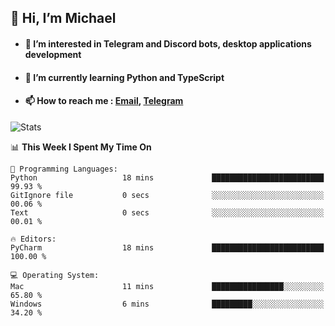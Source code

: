 ## 👋 Hi, I’m Michael
- #### 👀 I’m interested in Telegram and Discord bots, desktop applications development
- #### 🌱 I’m currently learning Python and TypeScript
- #### 📫 How to reach me : [Email](mailto:misha@kurapov.ru), [Telegram](https://t.me/mkurapov)

![Stats](https://github-readme-stats.vercel.app/api?username=krpff&show_icons=true&theme=github_dark&hide_border=true&hide=issues&count_private=true&layout=compact)


<!--START_SECTION:waka-->
📊 **This Week I Spent My Time On** 

```text
💬 Programming Languages: 
Python                   18 mins             █████████████████████████   99.93 % 
GitIgnore file           0 secs              ░░░░░░░░░░░░░░░░░░░░░░░░░   00.06 % 
Text                     0 secs              ░░░░░░░░░░░░░░░░░░░░░░░░░   00.01 % 

🔥 Editors: 
PyCharm                  18 mins             █████████████████████████   100.00 % 

💻 Operating System: 
Mac                      11 mins             ████████████████░░░░░░░░░   65.80 % 
Windows                  6 mins              █████████░░░░░░░░░░░░░░░░   34.20 % 
```


<!--END_SECTION:waka-->
